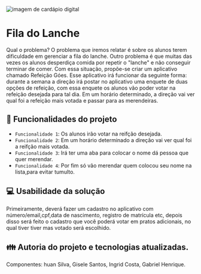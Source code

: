 ![imagem de cardápio digital](https://images.app.goo.gl/JHuuYg2YFLbzsvGj8)

# Fila do Lanche
Qual o problema? O problema que iremos relatar é sobre os alunos terem dificuldade em gerenciar a fila do lanche. Outro problema é que muitas das vezes os alunos desperdiça comida por repetir o "lanche" e não conseguir terminar de comer. 
Com essa situação, propõe-se criar um aplicativo chamado Refeição Góes. Esse aplicativo irá funcionar da seguinte forma: durante a semana a direção irá postar no aplicativo uma enquete de duas opções de refeição, com essa enquete os alunos vão poder votar na refeição desejada para tal dia. Em um horário determinado, a direção vai ver qual foi a refeição mais votada e passar para as merendeiras.

## :hammer: Funcionalidades do projeto
* `Funcionalidade 1`: Os alunos irão votar na reifção desejada. 
* `Funcionalidade 2`: Em um horário determinado a direção vai ver qual foi a reifção mais votada.
* `Funcionalidade 3`: Irá ter uma aba para colocar o nome dá pessoa que quer merendar.
* `Funcionalidade 4`: Por fim só vão merendar quem colocou seu nome na lista,para evitar tumulto.

## :computer: Usabilidade da solução
Primeiramente, deverá fazer um cadastro no aplicativo com número/email,cpf,data de nascimento, registro de matrícula etc, depois disso
será feito o cadastro que você poderá votar em pratos adicionais, no qual tiver tiver mas votado será escolhido.

## :family: Autoria do projeto e tecnologias atualizadas.
Componentes: huan Silva, Gisele Santos, Ingrid Costa, Gabriel Henrique.
